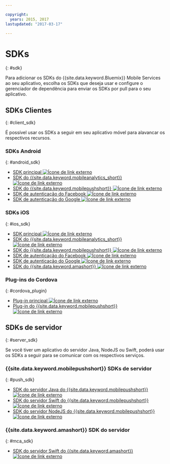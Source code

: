 ```yaml
---

copyright:
  years: 2015, 2017
lastupdated: "2017-03-17"

---
```

# SDKs
{: #sdk}

Para adicionar os SDKs do {{site.data.keyword.Bluemix}}
Mobile Services ao seu aplicativo, escolha os SDKs que deseja usar e
configure o
gerenciador de dependência para enviar os SDKs por pull para o seu
aplicativo.


## SDKs Clientes
{: #client_sdk}

É possível usar os SDKs a seguir em seu aplicativo móvel para alavancar os respectivos recursos. 


### SDKs Android
{: #android_sdk}

- [SDK principal ![Ícone de link externo](../icons/launch-glyph.svg "Ícone de link externo")](https://github.com/ibm-bluemix-mobile-services/bms-clientsdk-android-core) 
- [SDK do {{site.data.keyword.mobileanalytics_short}} ![Ícone de link externo](../icons/launch-glyph.svg "Ícone de link externo")](https://github.com/ibm-bluemix-mobile-services/bms-clientsdk-android-analytics) 
- [SDK do {{site.data.keyword.mobilepushshort}} ![Ícone de link externo](../icons/launch-glyph.svg "Ícone de link externo")](https://github.com/ibm-bluemix-mobile-services/bms-clientsdk-android-push) 
- [SDK de autenticação do Facebook ![Ícone de link externo](../icons/launch-glyph.svg "Ícone de link externo")](https://github.com/ibm-bluemix-mobile-services/bms-clientsdk-android-security-facebookauthentication) 
- [SDK de autenticação do Google ![Ícone de link externo](../icons/launch-glyph.svg "Ícone de link externo")](https://github.com/ibm-bluemix-mobile-services/bms-clientsdk-android-security-googleauthentication) 


### SDKs iOS
{: #ios_sdk}

- [SDK principal ![Ícone de link externo](../icons/launch-glyph.svg "Ícone de link externo")](https://github.com/ibm-bluemix-mobile-services/bms-clientsdk-swift-core)
- [SDK do {{site.data.keyword.mobileanalytics_short}} ![Ícone de link externo](../icons/launch-glyph.svg "Ícone de link externo")](https://github.com/ibm-bluemix-mobile-services/bms-clientsdk-swift-analytics) 
- [SDK do {{site.data.keyword.mobilepushshort}} ![Ícone de link externo](../icons/launch-glyph.svg "Ícone de link externo")](https://github.com/ibm-bluemix-mobile-services/bms-clientsdk-swift-push) 
- [SDK de autenticação do Facebook ![Ícone de link externo](../icons/launch-glyph.svg "Ícone de link externo")](https://github.com/ibm-bluemix-mobile-services/bms-clientsdk-swift-security-facebookauthentication)
- [SDK de autenticação do Google ![Ícone de link externo](../icons/launch-glyph.svg "Ícone de link externo")](https://github.com/ibm-bluemix-mobile-services/bms-clientsdk-swift-security-googleauthentication) 
- [SDK do {{site.data.keyword.amashort}} ![Ícone de link externo](../icons/launch-glyph.svg "Ícone de link externo")](https://github.com/ibm-bluemix-mobile-services/bms-clientsdk-swift-security) 


### Plug-ins do Cordova
{: #cordova_plugin}

- [Plug-in principal ![Ícone de link externo](../icons/launch-glyph.svg "Ícone de link externo")](https://github.com/ibm-bluemix-mobile-services/bms-clientsdk-cordova-plugin-core)
- [Plug-in do {{site.data.keyword.mobilepushshort}} ![Ícone de link externo](../icons/launch-glyph.svg "Ícone de link externo")](https://github.com/ibm-bluemix-mobile-services/bms-clientsdk-cordova-plugin-push)


## SDKs de servidor
{: #server_sdk}

Se você tiver um aplicativo do servidor Java, NodeJS ou Swift, poderá usar os SDKs a seguir para se comunicar com os respectivos serviços.


### {{site.data.keyword.mobilepushshort}} SDKs de servidor
{: #push_sdk}

- [SDK do servidor Java do {{site.data.keyword.mobilepushshort}} ![Ícone de link externo](../icons/launch-glyph.svg "Ícone de link externo")](https://github.com/ibm-bluemix-mobile-services/bms-pushnotifications-serversdk-java) 
- [SDK do servidor Swift do {{site.data.keyword.mobilepushshort}} ![Ícone de link externo](../icons/launch-glyph.svg "Ícone de link externo")](https://github.com/ibm-bluemix-mobile-services/bms-pushnotifications-serversdk-swift) 
- [SDK do servidor NodeJS do {{site.data.keyword.mobilepushshort}} ![Ícone de link externo](../icons/launch-glyph.svg "Ícone de link externo")](https://github.com/ibm-bluemix-mobile-services/bms-pushnotifications-serversdk-nodejs)


### {{site.data.keyword.amashort}} SDK do servidor
{: #mca_sdk}

- [SDK do servidor Swift do {{site.data.keyword.amashort}} ![Ícone de link externo](../icons/launch-glyph.svg "Ícone de link externo")](https://github.com/ibm-bluemix-mobile-services/bms-mca-serversdk-swift)


